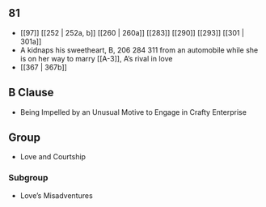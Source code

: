 ## 81
- [[97]] [[252 | 252a, b]] [[260 | 260a]] [[283]] [[290]] [[293]] [[301 | 301a]] 
- A kidnaps his sweetheart, B, 206 284 311 from an automobile while she is on her way to marry [[A-3]], A’s rival in love
- [[367 | 367b]] 

## B Clause
- Being Impelled by an Unusual Motive to Engage in Crafty Enterprise

## Group
- Love and Courtship

### Subgroup
- Love’s Misadventures

